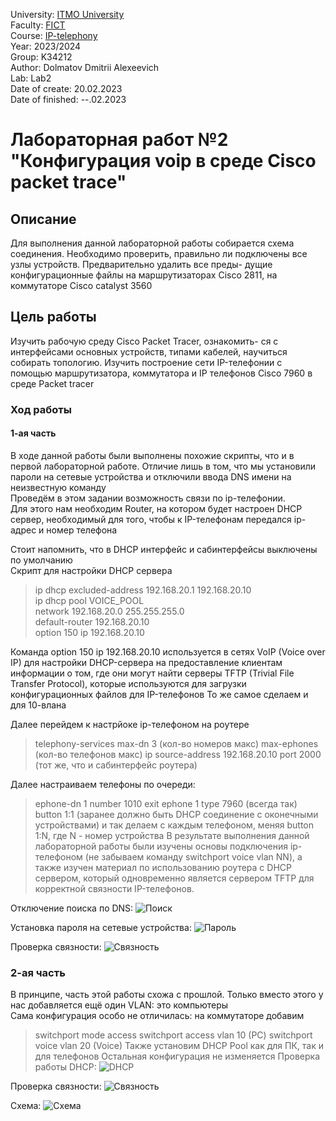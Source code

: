 University: [ITMO University](https://itmo.ru/ru/)  
Faculty: [FICT](https://fict.itmo.ru)  
Course: [IP-telephony](https://itmo-ict-faculty.github.io/ip-telephony/)   
Year: 2023/2024  
Group: K34212  
Author: Dolmatov Dmitrii Alexeevich  
Lab: Lab2  
Date of create: 20.02.2023  
Date of finished: --.02.2023  

# Лабораторная работ №2 "Конфигурация voip в среде Сisco packet trace"  
## Описание  
Для выполнения данной лабораторной работы собирается схема соединения. Необходимо проверить, правильно ли подключены все узлы устройств. Предварительно удалить все преды- дущие конфигурационные файлы на маршрутизаторах Cisco 2811, на коммутаторе Cisco catalyst 3560  
## Цель работы  
Изучить рабочую среду Cisco Packet Tracer, ознакомить- ся с интерфейсами основных устройств, типами кабелей, научиться собирать топологию. Изучить построение сети IP-телефонии с помощью маршрутизатора, коммутатора и IP телефонов Cisco 7960 в среде Packet tracer  
### Ход работы  
#### 1-ая часть  
В ходе данной работы были выполнены похожие скрипты, что и в первой лабораторной работе. Отличие лишь в том, что мы установили пароли на сетевые устройства и отключили ввода DNS имени на неизвестную команду  
Проведём в этом задании возможность связи по ip-телефонии.    
Для этого нам необходим Router, на котором будет настроен DHCP сервер, необходимый для того, чтобы к IP-телефонам передался ip-адрес и номер телефона  

Стоит напомнить, что в DHCP интерфейс и сабинтерфейсы выключены по умолчанию  
Скрипт для настройки DHCP сервера  
> ip dhcp excluded-address 192.168.20.1 192.168.20.10  
> ip dhcp pool VOICE_POOL  
> network 192.168.20.0 255.255.255.0  
> default-router 192.168.20.10  
> option 150 ip 192.168.20.10  

Команда option 150 ip 192.168.20.10 используется в сетях VoIP (Voice over IP) для настройки DHCP-сервера на предоставление клиентам информации о том, где они могут найти серверы TFTP (Trivial File Transfer Protocol), которые используются для загрузки конфигурационных файлов для IP-телефонов 
То же самое сделаем и для 10-влана  

Далее перейдем к настрйоке ip-телефоном на роутере  
> telephony-services
> max-dn 3 (кол-во номеров макс)
> max-ephones (кол-во телефонов макс)
> ip source-address 192.168.20.10 port 2000 (тот же, что и сабинтерфейс роутера)

Далее настраиваем телефоны по очереди:  
> ephone-dn 1
> number 1010
> exit
> ephone 1
> type 7960 (всегда так)
> button 1:1 (заранее должно быть DHCP соединение с оконечными устройствами)
> и так делаем с каждым телефоном, меняя button 1:N, где N - номер устройства
В результате выполнения данной лабораторной работы были изучены основы подключения ip-телефоном (не забываем команду switchport voice vlan NN), а также изучен материал по использованию роутера с DHCP сервером, который одновременно является сервером TFTP для корректной связности IP-телефонов.

Отключение поиска по DNS: ![Поиск](https://github.com/DimbikeY/2023_2024-ip_telephony-k34212-dolmatov_d_a/blob/main/lab2/screens/Снимок%20экрана%202024-02-19%20234904.png)  

Установка пароля на сетевые устройства: ![Пароль](https://github.com/DimbikeY/2023_2024-ip_telephony-k34212-dolmatov_d_a/blob/main/lab2/screens/Снимок%20экрана%202024-02-19%20235152.png)  

Проверка связности: ![Связность](https://github.com/DimbikeY/2023_2024-ip_telephony-k34212-dolmatov_d_a/blob/main/lab2/screens/Снимок%20экрана%202024-02-19%20235847.png)  

### 2-ая часть
В принципе, часть этой работы схожа с прошлой. Только вместо этого у нас добавляется ещё один VLAN: это компьютеры  
Сама конфигурация особо не отличилась: на коммутаторе добавим 
> switchport mode access
> switchport access vlan 10 (PC)
> switchport voice vlan 20 (Voice)
Также установим DHCP Pool как для ПК, так и для телефонов
Остальная конфигурация не изменяется
Проверка работы DHCP: ![DHCP](https://github.com/DimbikeY/2023_2024-ip_telephony-k34212-dolmatov_d_a/blob/main/lab2/screens/Снимок%20экрана%202024-02-20%20004046.png)

Проверка связности: ![Связность](https://github.com/DimbikeY/2023_2024-ip_telephony-k34212-dolmatov_d_a/blob/main/lab2/screens/Снимок%20экрана%202024-02-19%20235847.png)  

Схема: ![Схема](https://github.com/DimbikeY/2023_2024-ip_telephony-k34212-dolmatov_d_a/blob/main/lab2/screens/Снимок%20экрана%202024-02-20%20003238.png)  


